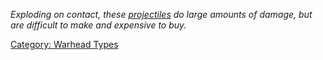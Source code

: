 *Exploding on contact, these
[projectiles](:Category:_Projectile_Types.md "wikilink") do large
amounts of damage, but are difficult to make and expensive to buy.*

[Category: Warhead Types](Category:_Warhead_Types "wikilink")
